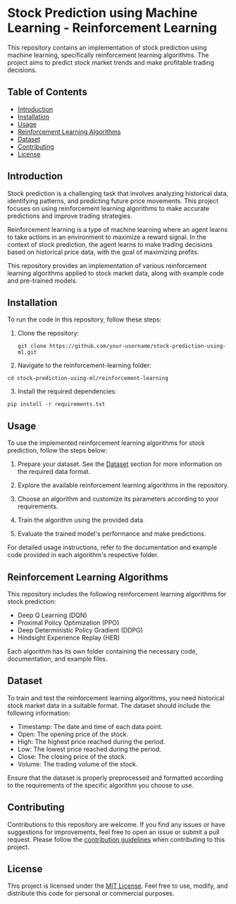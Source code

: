 # Stock Prediction using Machine Learning - Reinforcement Learning

This repository contains an implementation of stock prediction using machine learning, specifically reinforcement learning algorithms. The project aims to predict stock market trends and make profitable trading decisions.

## Table of Contents

- [Introduction](#introduction)
- [Installation](#installation)
- [Usage](#usage)
- [Reinforcement Learning Algorithms](#reinforcement-learning-algorithms)
- [Dataset](#dataset)
- [Contributing](#contributing)
- [License](#license)

## Introduction

Stock prediction is a challenging task that involves analyzing historical data, identifying patterns, and predicting future price movements. This project focuses on using reinforcement learning algorithms to make accurate predictions and improve trading strategies.

Reinforcement learning is a type of machine learning where an agent learns to take actions in an environment to maximize a reward signal. In the context of stock prediction, the agent learns to make trading decisions based on historical price data, with the goal of maximizing profits.

This repository provides an implementation of various reinforcement learning algorithms applied to stock market data, along with example code and pre-trained models.

## Installation

To run the code in this repository, follow these steps:

1. Clone the repository:

   ```shell
   git clone https://github.com/your-username/stock-prediction-using-ml.git
   ```
2. Navigate to the reinforcement-learning folder:
  ```
  cd stock-prediction-using-ml/reinforcement-learning
  ```
3. Install the required dependencies:
  ```
  pip install -r requirements.txt
  ```
## Usage

To use the implemented reinforcement learning algorithms for stock prediction, follow the steps below:

1. Prepare your dataset. See the [Dataset](#dataset) section for more information on the required data format.

2. Explore the available reinforcement learning algorithms in the repository.

3. Choose an algorithm and customize its parameters according to your requirements.

4. Train the algorithm using the provided data.

5. Evaluate the trained model's performance and make predictions.

For detailed usage instructions, refer to the documentation and example code provided in each algorithm's respective folder.


## Reinforcement Learning Algorithms

This repository includes the following reinforcement learning algorithms for stock prediction:

- Deep Q Learning (DQN)
- Proximal Policy Optimization (PPO)
- Deep Deterministic Policy Gradient (DDPG)
- Hindsight Experience Replay (HER)

Each algorithm has its own folder containing the necessary code, documentation, and example files.

## Dataset

To train and test the reinforcement learning algorithms, you need historical stock market data in a suitable format. The dataset should include the following information:
- Timestamp: The date and time of each data point.
- Open: The opening price of the stock.
- High: The highest price reached during the period.
- Low: The lowest price reached during the period.
- Close: The closing price of the stock.
- Volume: The trading volume of the stock.

Ensure that the dataset is properly preprocessed and formatted according to the requirements of the specific algorithm you choose to use.

## Contributing
Contributions to this repository are welcome. If you find any issues or have suggestions for improvements, feel free to open an issue or submit a pull request.
Please follow the [contribution guidelines](https://github.com/ViratSrivastava/Stock-Prediction-Using-ML/blob/main/CONTRIBUTING.md) when contributing to this project.

## License
This project is licensed under the [MIT License](https://github.com/ViratSrivastava/Stock-Prediction-Using-ML/blob/main/LICENSE.md). Feel free to use, modify, and distribute this code for personal or commercial purposes.
